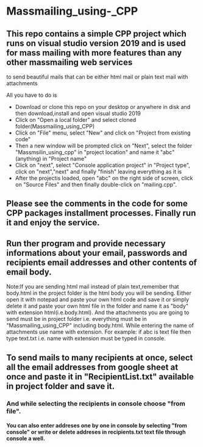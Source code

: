 # Massmailing_using-_CPP

## This repo contains a simple CPP project which runs on visual studio version 2019 and is used for mass mailing with more features than any other massmailing web services 
to send beautiful mails that can be either html mail or plain text mail with attachments

All you have to do is
* Download or clone this repo on your desktop or anywhere in disk and then download,install and open visual studio 2019
* Click on "Open a local folder" and  select cloned folder(Massmailing_using_CPP)
* Click on "File" menu, select "New" and click on "Project from existing code"
* Then a new window will be prompted click on "Next", select the folder "Massmsilin_using_cpp" in "project location" and name it "abc"(anything) in "Project name"
* Click on "next", select "Console application project" in "Project type", click on "next","next" and finally "finish" leaving everything as it is
* After the projectis loaded, open "abc" on the right side of screen, click on "Source Files" and then finally double-click on "mailing.cpp".

## Please see the comments in the code for some CPP packages installment processes. Finally run it and enjoy the service.

## Run ther program and provide necessary informations about your email, passwords and recipients email addresses and other contents of email body.

Note:If you are sending html mail instead of plain text,remember that body.html in the project folder is the html body you will be sending. Either open it with notepad 
and paste your own html code  and save it or simply delete it and paste your own html file in the folder and name it as "body" with extension html(i.e.body.html). And the attachments you are going to send must be in project folder i.e. everything must be in "Massmailing_using_CPP" including body.html. While entering the name of attachments use name with extension. For example: if abc is text file then type text.txt i.e. name with extension must be typed in console.

## To send mails to many recipients at once, select all the email addresses from google sheet at once and paste it in "RecipientList.txt" available in project folder and save it.
### And while selecting the recipients in console choose "from file".
#### You can also enter addreses one by one in console by selecting "from console" or write or delete addreses in recipients.txt text file through console a well.
